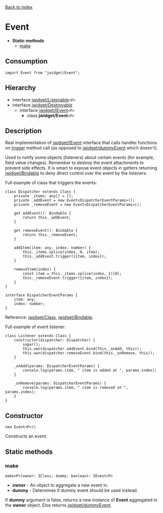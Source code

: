 [Back to index](../README.md)

# Event

* **Static methods**
	* [make](#make)

## Consumption

	import Event from "jwidget/Event";

## Hierarchy

* interface [jwidget/Listenable](Listenable.md)`<P>`
* interface [jwidget/Destroyable](Destroyable.md)
	* interface [jwidget/IEvent](IEvent.md)`<P>`
		* class **jwidget/Event**`<P>`

## Description

Real implementation of [jwidget/IEvent](IEvent.md) interface that calls handler functions on [trigger](#trigger) method call (as opposed to [jwidget/dummyEvent](dummyEvent.md) which doesn't).

Used to notify some objects (listeners) about certain events (for example, field value changes). Remember to destroy the event attachments to prevent side effects. It is smart to expose event objects in getters returning [jwidget/Bindable](Bindable.md) to deny direct control over the event by the listeners.

Full example of class that triggers the events:

	class Dispatcher extends Class {
		private _items: any[] = [];
		private _addEvent = new Event<DispatcherEventParams>();
		private _removeEvent = new Event<DispatcherEventParams>();

		get addEvent(): Bindable {
			return this._addEvent;
		}

		get removeEvent(): Bindable {
			return this._removeEvent;
		}

		addItem(item: any, index: number) {
			this._items.splice(index, 0, item);
			this._addEvent.trigger({item, index});
		}

		removeItem(index) {
			const item = this._items.splice(index, 1)[0];
			this._removeEvent.trigger({item, index});
		}
	}

	interface DispatcherEventParams {
		item: any;
		index: number;
	}

Reference: [jwidget/Class](Class.md), [jwidget/Bindable](Bindable.md).

Full example of event listener:

	class Listener extends Class {
		constructor(dispatcher: Dispatcher) {
			super();
			this.own(dispatcher.addEvent.bind(this._onAdd, this));
			this.own(dispatcher.removeEvent.bind(this._onRemove, this));
		}

		_onAdd(params: DispatcherEventParams) {
			console.log(params.item, " item is added at ", params.index);
		}

		_onRemove(params: DispatcherEventParams) {
			console.log(params.item, " item is removed at ", params.index);
		}
	}

## Constructor

	new Event<P>()

Constructs an event.

## Static methods

### make

	make<P>(owner: IClass, dummy: boolean): IEvent<P>

* **owner** - An object to aggregate a new event in.
* **dummy** - Determines if dummy event should be used instead.

If **dummy** argument is false, returns a new instance of **Event** aggregated in the **owner** object. Else returns [jwidget/dummyEvent](dummyEvent.md).
